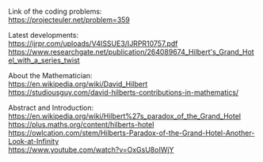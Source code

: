 Link of the coding problems:         
https://projecteuler.net/problem=359

Latest developments:                                  
https://ijrpr.com/uploads/V4ISSUE3/IJRPR10757.pdf
https://www.researchgate.net/publication/264089674_Hilbert's_Grand_Hotel_with_a_series_twist

About the Mathematician:                                   
https://en.wikipedia.org/wiki/David_Hilbert        
https://studiousguy.com/david-hilberts-contributions-in-mathematics/

Abstract and Introduction:                                           
https://en.wikipedia.org/wiki/Hilbert%27s_paradox_of_the_Grand_Hotel                                                  
https://plus.maths.org/content/hilberts-hotel          
https://owlcation.com/stem/Hilberts-Paradox-of-the-Grand-Hotel-Another-Look-at-Infinity        
https://www.youtube.com/watch?v=OxGsU8oIWjY


